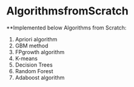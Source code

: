 # AlgorithmsfromScratch

**Implemented below Algorithms from Scratch:

1. Apriori algorithm
2. GBM method
3. FPgrowth algorithm
4. K-means 
5. Decision Trees
6. Random Forest
7. Adaboost algorithm
